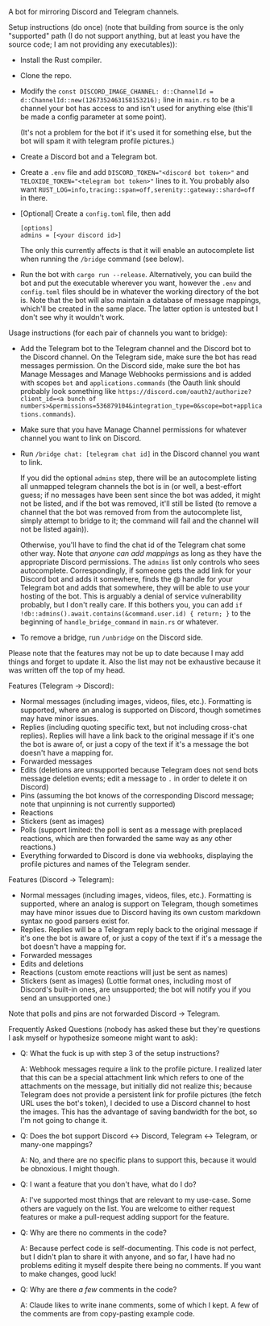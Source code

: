 A bot for mirroring Discord and Telegram channels.

Setup instructions (do once) (note that building from source is the only "supported" path (I do not support anything, but at least you have the source code; I am not providing any executables)):
- Install the Rust compiler.
- Clone the repo.
- Modify the `const DISCORD_IMAGE_CHANNEL: d::ChannelId = d::ChannelId::new(1267352463158153216);` line in `main.rs` to be a channel your bot has access to and isn't used for anything else (this'll be made a config parameter at some point).

  (It's not a problem for the bot if it's used it for something else, but the bot will spam it with telegram profile pictures.)
- Create a Discord bot and a Telegram bot.
- Create a `.env` file and add `DISCORD_TOKEN="<discord bot token>"` and `TELOXIDE_TOKEN="<telegram bot token>"` lines to it. You probably also want `RUST_LOG=info,tracing::span=off,serenity::gateway::shard=off` in there.
- [Optional] Create a `config.toml` file, then add
  ```
  [options]
  admins = [<your discord id>]
  ```
  The only this currently affects is that it will enable an autocomplete list when running the `/bridge` command (see below).
- Run the bot with `cargo run --release`. Alternatively, you can build the bot and put the executable wherever you want, however the `.env` and `config.toml` files should be in whatever the working directory of the bot is. Note that the bot will also maintain a database of message mappings, which'll be created in the same place. The latter option is untested but I don't see why it wouldn't work.

Usage instructions (for each pair of channels you want to bridge):
- Add the Telegram bot to the Telegram channel and the Discord bot to the Discord channel. On the Telegram side, make sure the bot has read messages permission. On the Discord side, make sure the bot has Manage Messages and Manage Webhooks permissions and is added with scopes `bot` and `applications.commands` (the Oauth link should probably look something like `https://discord.com/oauth2/authorize?client_id=<a bunch of numbers>&permissions=536879104&integration_type=0&scope=bot+applications.commands`).
- Make sure that you have Manage Channel permissions for whatever channel you want to link on Discord.
- Run `/bridge chat: [telegram chat id]` in the Discord channel you want to link. 

  If you did the optional `admins` step, there will be an autocomplete listing all unmapped telegram channels the bot is in (or well, a best-effort guess; if no messages have been sent since the bot was added, it might not be listed, and if the bot was removed, it'll still be listed (to remove a channel that the bot was removed from from the autocomplete list, simply attempt to bridge to it; the command will fail and the channel will not be listed again)). 
  
  Otherwise, you'll have to find the chat id of the Telegram chat some other way. Note that _anyone can add mappings_ as long as they have the appropriate Discord permissions. The `admins` list only controls who sees autocomplete. Correspondingly, if someone gets the add link for your Discord bot and adds it somewhere, finds the @ handle for your Telegram bot and adds that somewhere, they will be able to use your hosting of the bot. This is arguably a denial of service vulnerability probably, but I don't really care. If this bothers you, you can add `if !db::admins().await.contains(&command.user.id) { return; }` to the beginning of `handle_bridge_command` in `main.rs` or whatever.
- To remove a bridge, run `/unbridge` on the Discord side.

Please note that the features may not be up to date because I may add things and forget to update it. Also the list may not be exhaustive because it was written off the top of my head.

Features (Telegram -> Discord):
- Normal messages (including images, videos, files, etc.). Formatting is supported, where an analog is supported on Discord, though sometimes may have minor issues.
- Replies (including quoting specific text, but not including cross-chat replies). Replies will have a link back to the original message if it's one the bot is aware of, or just a copy of the text if it's a message the bot doesn't have a mapping for.
- Forwarded messages
- Edits (deletions are unsupported because Telegram does not send bots message deletion events; edit a message to `.` in order to delete it on Discord)
- Pins (assuming the bot knows of the corresponding Discord message; note that unpinning is not currently supported)
- Reactions
- Stickers (sent as images)
- Polls (support limited: the poll is sent as a message with preplaced reactions, which are then forwarded the same way as any other reactions.)
- Everything forwarded to Discord is done via webhooks, displaying the profile pictures and names of the Telegram sender.

Features (Discord -> Telegram):
- Normal messages (including images, videos, files, etc.). Formatting is supported, where an analog is support on Telegram, though sometimes may have minor issues due to Discord having its own custom markdown syntax no good parsers exist for.
- Replies. Replies will be a Telegram reply back to the original message if it's one the bot is aware of, or just a copy of the text if it's a message the bot doesn't have a mapping for.
- Forwarded messages
- Edits and deletions
- Reactions (custom emote reactions will just be sent as names)
- Stickers (sent as images) (Lottie format ones, including most of Discord's built-in ones, are unsupported; the bot will notify you if you send an unsupported one.)

Note that polls and pins are not forwarded Discord -> Telegram.

Frequently Asked Questions (nobody has asked these but they're questions I ask myself or hypothesize someone might want to ask):
- Q: What the fuck is up with step 3 of the setup instructions?
  
  A: Webhook messages require a link to the profile picture. I realized later that this can be a special attachment link which refers to one of the attachments on the message, but initially did not realize this; because Telegram does not provide a persistent link for profile pictures (the fetch URL uses the bot's token), I decided to use a Discord channel to host the images. This has the advantage of saving bandwidth for the bot, so I'm not going to change it.
- Q: Does the bot support Discord <-> Discord, Telegram <-> Telegram, or many-one mappings?
  
  A: No, and there are no specific plans to support this, because it would be obnoxious. I might though.
- Q: I want a feature that you don't have, what do I do?
  
  A: I've supported most things that are relevant to my use-case. Some others are vaguely on the list. You are welcome to either request features or make a pull-request adding support for the feature.
- Q: Why are there no comments in the code?
  
  A: Because perfect code is self-documenting. This code is not perfect, but I didn't plan to share it with anyone, and so far, I have had no problems editing it myself despite there being no comments. If you want to make changes, good luck!

- Q: Why are there _a few_ comments in the code?

  A: Claude likes to write inane comments, some of which I kept. A few of the comments are from copy-pasting example code.
